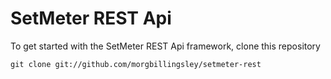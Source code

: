 # SetMeter REST Api

To get started with the SetMeter REST Api framework, clone this repository

```shell
git clone git://github.com/morgbillingsley/setmeter-rest
```